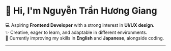 # 👋 Hi, I'm Nguyễn Trần Hương Giang  

💻 Aspiring **Frontend Developer** with a strong interest in **UI/UX design**.  
✨ Creative, eager to learn, and adaptable in different environments.  
🌱 Currently improving my skills in **English** and **Japanese**, alongside coding.  

---

